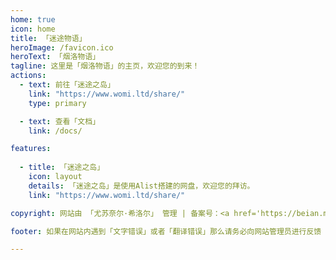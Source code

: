 ```yaml
---
home: true
icon: home
title: 「迷途物语」
heroImage: /favicon.ico
heroText: 「烟洛物语」
tagline: 这里是「烟洛物语」的主页，欢迎您的到来！
actions:
  - text: 前往「迷途之岛」
    link: "https://www.womi.ltd/share/"
    type: primary

  - text: 查看「文档」
    link: /docs/

features:
  
  - title: 「迷途之岛」
    icon: layout
    details: 「迷途之岛」是使用Alist搭建的网盘，欢迎您的拜访。
    link: "https://www.womi.ltd/share/"

copyright: 网站由 「尤苏奈尔·希洛尔」 管理 | 备案号：<a href='https://beian.miit.gov.cn/' target='_blank'>鲁ICP备2023014368号-1</a>

footer: 如果在网站内遇到「文字错误」或者「翻译错误」那么请务必向网站管理员进行反馈

---
```

